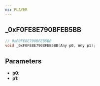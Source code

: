 ```yaml
---
ns: PLAYER
---
```

## _0xF0FE8E790BFEB5BB

```c
// 0xF0FE8E790BFEB5BB
void _0xF0FE8E790BFEB5BB(Any p0, Any p1);
```

## Parameters
* **p0**:
* **p1**:
